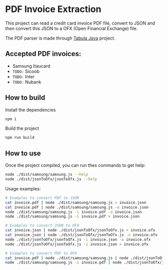 # PDF Invoice Extraction

This project can read a credit card invoice PDF file, convert to JSON and then convert this JSON to a OFX (Open Financial Exchange) file.

The PDF parser is made through [Tabula Java](https://github.com/tabulapdf/tabula-java) project.

## Accepted PDF invoices:

- Samsung Itaucard
- `TODO:` Sicoob
- `TODO:` Inter
- `TODO:` Nubank

## How to build

Install the dependencies

```sh
npm i
```

Build the project

```sh
npm run build
```

## How to use

Once the project compiled, you can run thes commands to get help:

```sh
node ./dist/samsung/samsung.js --help
node ./dist/jsonToOfx/jsonToOfx.js --help
```

Usage examples:

```sh
# Examples to convert PDF to JSON
cat invoice.pdf | node ./dist/samsung/samsung.js > invoice.json
cat invoice.pdf | node ./dist/samsung/samsung.js -o invoice.json
node ./dist/samsung/samsung.js -i invoice.pdf -o invoice.json
node ./dist/samsung/samsung.js -i invoice.pdf > invoice.json
```

```sh
# Examples to convert JSON to OFX
cat invoice.json | node ./dist/jsonToOfx/jsonToOfx.js > invoice.ofx
cat invoice.json | node ./dist/jsonToOfx/jsonToOfx.js -o invoice.ofx
node ./dist/jsonToOfx/jsonToOfx.js -i invoice.json -o invoice.ofx
node ./dist/jsonToOfx/jsonToOfx.js -i invoice.json > invoice.ofx
```

```sh
# Examples to convert PDF to OFX
cat invoice.pdf | node ./dist/samsung/samsung.js | node ./dist/jsonToOfx/jsonToOfx.js > invoice.ofx
node ./dist/samsung/samsung.js -i invoice.pdf | node ./dist/jsonToOfx/jsonToOfx.js -o invoice.ofx
```
